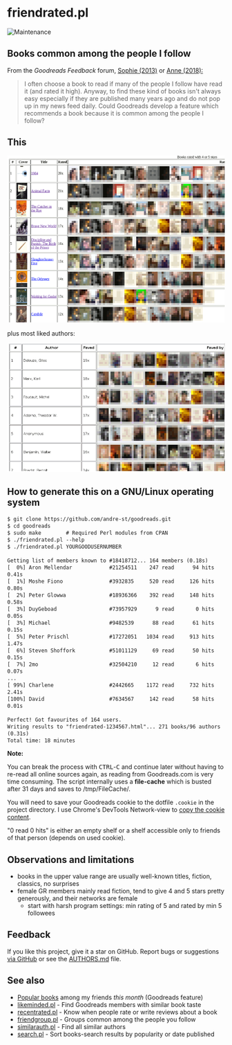 # friendrated.pl

![Maintenance](https://img.shields.io/maintenance/yes/2019.svg)


## Books common among the people I follow

From the _Goodreads Feedback_ forum, [Sophie (2013)](https://www.goodreads.com/topic/show/1573755-most-popular-books-among-friends?page=1) or [Anne (2018):](https://www.goodreads.com/topic/show/19320371-recommendations)
> I often choose a book to read if many of the people I follow have read it
> (and rated it high). Anyway, to find these kind of books isn't always easy
> especially if they are published many years ago and do not pop up in my news
> feed daily.
> Could Goodreads develop a feature which recommends a book because it is
> common among the people I follow?


## This

![Screenshot](img/friendrated2.png?raw=true "Screenshot")

plus most liked authors:

![Screenshot](img/friendrated3.png?raw=true "Screenshot")


## How to generate this on a GNU/Linux operating system

```console
$ git clone https://github.com/andre-st/goodreads.git
$ cd goodreads
$ sudo make        # Required Perl modules from CPAN
$ ./friendrated.pl --help
$ ./friendrated.pl YOURGOODUSERNUMBER

Getting list of members known to #18418712... 164 members (0.18s)
[  0%] Aron Mellendar            #21254511    247 read      94 hits     0.41s
[  1%] Moshe Fiono               #3932835     520 read     126 hits     0.80s
[  2%] Peter Glowwa              #18936366    392 read     148 hits     0.58s
[  3%] DuyGeboad                 #73957929      9 read       0 hits     0.05s
[  3%] Michael                   #9482539      88 read      61 hits     0.15s
[  5%] Peter Prischl             #17272051   1034 read     913 hits     1.47s
[  6%] Steven Shoffork           #51011129     69 read      50 hits     0.15s
[  7%] 2mo                       #32504210     12 read       6 hits     0.07s
...
[ 99%] Charlene                  #2442665    1172 read     732 hits     2.41s
[100%] David                     #7634567     142 read      58 hits     0.01s

Perfect! Got favourites of 164 users.
Writing results to "friendrated-1234567.html"... 271 books/96 authors (0.31s)
Total time: 18 minutes
```

**Note:**

You can break the process with <kbd>CTRL</kbd>-<kbd>C</kbd> and continue later
without having to re-read all online sources again, as reading from
Goodreads.com is very time consuming.  The script internally uses a
**file-cache** which is busted after 31 days and saves to /tmp/FileCache/.

You will need to save your Goodreads cookie to the dotfile `.cookie` in the
project directory.  I use Chrome's DevTools Network-view to [copy the cookie
content](https://www.youtube.com/watch?v=o_CYdZBPDCg).

"0 read 0 hits" is either an empty shelf or a shelf accessible only to friends
of that person (depends on used cookie).


## Observations and limitations

- books in the upper value range are usually well-known titles, fiction, classics, no surprises
- female GR members mainly read fiction, tend to give 4 and 5 stars pretty generously, and their networks are female
  - start with harsh program settings: min rating of 5 and rated by min 5 followees


## Feedback

If you like this project, give it a star on GitHub.
Report bugs or suggestions [via GitHub](https://github.com/andre-st/goodreads/issues) 
or see the [AUTHORS.md](AUTHORS.md) file.


## See also

- [Popular books](https://www.goodreads.com/friend/popular_books) among my friends _this month_ (Goodreads feature)
- [likeminded.pl](likeminded.md)   - Find Goodreads members with similar book taste
- [recentrated.pl](recentrated.md) - Know when people rate or write reviews about a book
- [friendgroup.pl](friendgroup.md) - Groups common among the people you follow
- [similarauth.pl](similarauth.md) - Find all similar authors
- [search.pl](search.md)           - Sort books-search results by popularity or date published

